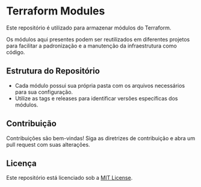 # Terraform Modules

Este repositório é utilizado para armazenar módulos do Terraform.

Os módulos aqui presentes podem ser reutilizados em diferentes projetos para facilitar a padronização e a manutenção da infraestrutura como código.

## Estrutura do Repositório

- Cada módulo possui sua própria pasta com os arquivos necessários para sua configuração.
- Utilize as tags e releases para identificar versões específicas dos módulos.

## Contribuição

Contribuições são bem-vindas! Siga as diretrizes de contribuição e abra um pull request com suas alterações.

## Licença

Este repositório está licenciado sob a [MIT License](LICENSE).
